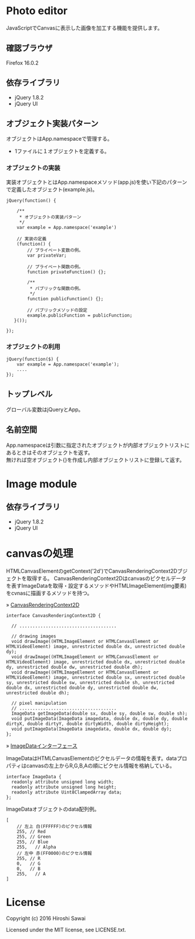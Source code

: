 # Photo editor

JavaScriptでCanvasに表示した画像を加工する機能を提供します。


## 確認ブラウザ

Firefox 16.0.2


## 依存ライブラリ

* jQuery 1.8.2
* jQuery UI


## オブジェクト実装パターン

オブジェクトはApp.namespaceで管理する。

* 1ファイルに１オブジェクトを定義する。

### オブジェクトの実装

実装オブジェクトとはApp.namespaceメソッド(app.js)を使い下記のパターンで定義したオブジェクト(example.js)。

    jQuery(function() {

        /**
         * オブジェクトの実装パターン
         */
        var example = App.namespace('example')

        // 実装の定義
        (function() {
            // プライベート変数の例。
            var privateVar;

            // プライベート関数の例。
            function privateFunction() {};

            /**
             * パブリックな関数の例。
             */
            function publicFunction() {};

            // パブリックメソッドの設定
            example.publicFunction = publicFunction;
       }());

    });


### オブジェクトの利用

    jQuery(function($) {
        var example = App.namespace('example');
        ....
    });


## トップレベル

グローバル変数はjQueryとApp。


## 名前空間

App.namespaceは引数に指定されたオブジェクトが内部オブジェクトリストにあるときはそのオブジェクトを返す。  
無ければ空オブジェクト{}を作成し内部オブジェクトリストに登録して返す。


# Image module

## 依存ライブラリ

* jQuery 1.8.2
* jQuery UI


# canvasの処理

HTMLCanvasElementのgetContext('2d')でCanvasRenderingContext2Dブジェクトを取得する。
CanvasRenderingContext2Dはcanvasのピクセルデータを表すImageDataを取得・設定するメソッドやHTMLImageElement(img要素)をcvnasに描画するメソッドを持つ。

&raquo; [CanvasRenderingContext2D](http://www.w3.org/html/wg/drafts/2dcontext/html5_canvas/)

    interface CanvasRenderingContext2D {

      // .....................................

      // drawing images
      void drawImage((HTMLImageElement or HTMLCanvasElement or HTMLVideoElement) image, unrestricted double dx, unrestricted double dy);
      void drawImage((HTMLImageElement or HTMLCanvasElement or HTMLVideoElement) image, unrestricted double dx, unrestricted double dy, unrestricted double dw, unrestricted double dh);
      void drawImage((HTMLImageElement or HTMLCanvasElement or HTMLVideoElement) image, unrestricted double sx, unrestricted double sy, unrestricted double sw, unrestricted double sh, unrestricted double dx, unrestricted double dy, unrestricted double dw, unrestricted double dh);

      // pixel manipulation
      // .....................................
      ImageData getImageData(double sx, double sy, double sw, double sh);
      void putImageData(ImageData imagedata, double dx, double dy, double dirtyX, double dirtyY, double dirtyWidth, double dirtyHeight);
      void putImageData(ImageData imagedata, double dx, double dy);
    };



&raquo; [ImageDataインターフェース](http://www.w3.org/html/wg/drafts/2dcontext/html5_canvas/#imagedata)

ImageDataはHTMLCanvasElementのピクセルデータの情報を表す。dataプロパティはcanvasの左上からR,G,B,Aの順にピクセル情報を格納している。

    interface ImageData {
      readonly attribute unsigned long width;
      readonly attribute unsigned long height;
      readonly attribute Uint8ClampedArray data;
    };

ImageDataオブジェクトのdata配列例。

    [
        // 左上 白(FFFFFF)のピクセル情報
        255, // Red
        255, // Green
        255, // Blue
        255,   // Alpha
        // 左中 赤(FF0000)のピクセル情報
        255, // R
        0,   // G
        0,   // B
        255,   // A
    ]


# License

Copyright (c) 2016 Hiroshi Sawai

Licensed under the MIT license, see LICENSE.txt.

